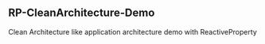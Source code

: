 RP-CleanArchitecture-Demo
------

Clean Architecture like application architecture demo with ReactiveProperty

